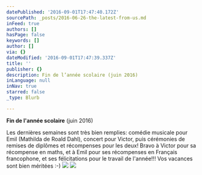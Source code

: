 ```yaml
---
datePublished: '2016-09-01T17:47:40.172Z'
sourcePath: _posts/2016-06-26-the-latest-from-us.md
inFeed: true
authors: []
hasPage: false
keywords: []
author: []
via: {}
dateModified: '2016-09-01T17:47:39.337Z'
title: ''
publisher: {}
description: Fin de l’année scolaire (juin 2016)
inLanguage: null
inNav: true
starred: false
_type: Blurb

---
```

**Fin de l'année scolaire** (juin 2016)

Les dernières semaines sont très bien remplies: comédie musicale pour Emil (Mathilda de Roald Dahl), concert pour Victor, puis cérémonies de remises de diplômes et récompenses pour les deux! Bravo à Victor pour sa récompense en maths, et à Emil pour ses récompenses en Français francophone, et ses félicitations pour le travail de l'année!!! Vos vacances sont bien méritées :-)
![](https://the-grid-user-content.s3-us-west-2.amazonaws.com/7c668994-cb19-4c48-9889-936072318760.jpg)
![](https://s3-us-west-2.amazonaws.com/the-grid-img/p/092ab30ca58e80772c5ab6066e5ca2dd7e114bfc.jpg)